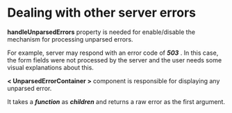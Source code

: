 # Dealing with other server errors

**handleUnparsedErrors** property is needed for enable/disable the mechanism for processing unparsed errors.

For example, server may respond with an error code of ***503*** . In this case, the form fields were not processed by the server and the user needs some visual explanations about this.

**< UnparsedErrorContainer >** component is responsible for displaying any unparsed error.

It takes a ***function*** as ***children*** and returns a raw error as the first argument.
